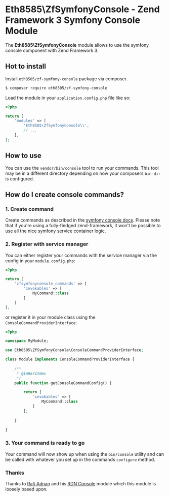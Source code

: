 Eth8585\ZfSymfonyConsole - Zend Framework 3 Symfony Console Module
==================================================================

The **Eth8585\ZfSymfonyConsole** module allows to use the symfony console component with Zend Framework 3.

## Hot to install

Install `eth8505/zf-symfony-console` package via composer.

~~~bash
$ composer require eth8505/zf-symfony-console
~~~

Load the module in your `application.config.php` file like so:

~~~php
<?php

return [
	'modules' => [
		'Eth8505\ZfSymfonyConsole\\',
		// ...
	],
];
~~~

## How to use

You can use the `vendor/bin/console` tool to run your commands. This tool may be in a different directory depending on 
how your composers `bin-dir` is configured.

## How do I create console commands?

### 1. Create command
Create commands as described in the [symfony console docs](https://symfony.com/doc/current/console.html). Please note
that if you're using a fully-fledged zend-framework, it won't be possible to use all the nice symfony service container
logic.

### 2. Register with service manager
You can either register your commands with the service manager via the config in your `module.config.php`:
~~~php
<?php

return [
    'zfsymfonyconsole_commands' => [
        'invokables' => [
            MyCommand::class
        ]
    ]
];
~~~

or register it in your module class using the `ConsoleCommandProviderInterface`:
~~~php
<?php

namespace MyModule;

use Eth8505\ZfSymfonyConsole\ConsoleCommandProviderInterface;

class Module implements ConsoleCommandProviderInterface {
    
    /**
     * @inheritdoc 
     */
    public function getConsoleCommandConfig() {

        return [
            'invokables' => [
                MyCommand::class
            ]
        ];
        
    }
    
}
~~~

### 3. Your command is ready to go
Your command will now show up when using the `bin/console` utility and can be called with whatever you set up in the
 commands `configure` method.
 
### Thanks
Thanks to [Rafi Adnan](https://github.com/radnan) and his [RDN Console](https://github.com/radnan/rdn-console) module
which this module is loosely based upon.
